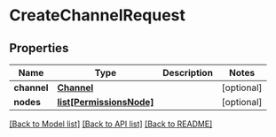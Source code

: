 # CreateChannelRequest

## Properties
Name | Type | Description | Notes
------------ | ------------- | ------------- | -------------
**channel** | [**Channel**](Channel.md) |  | [optional] 
**nodes** | [**list[PermissionsNode]**](PermissionsNode.md) |  | [optional] 

[[Back to Model list]](../README.md#documentation-for-models) [[Back to API list]](../README.md#documentation-for-api-endpoints) [[Back to README]](../README.md)

